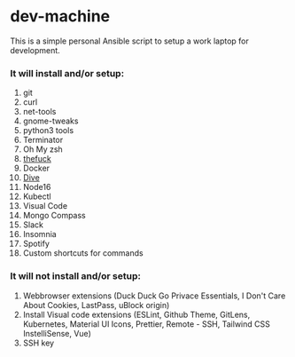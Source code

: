 # dev-machine
This is a simple personal Ansible script to setup a work laptop for development.

### It will install and/or setup:
1. git
2. curl
3. net-tools
4. gnome-tweaks
5. python3 tools
6. Terminator
7. Oh My zsh
8. [thefuck](https://github.com/nvbn/thefuck)
9. Docker
10. [Dive](https://gochronicles.com/dive/)
11. Node16
12. Kubectl
13. Visual Code
14. Mongo Compass
15. Slack
16. Insomnia
17. Spotify
18. Custom shortcuts for commands

### It will not install and/or setup:
1. Webbrowser extensions (Duck Duck Go Privace Essentials, I Don't Care About Cookies, LastPass, uBlock origin)
2. Install Visual code extensions (ESLint, Github Theme, GitLens, Kubernetes, Material UI Icons, Prettier, Remote - SSH, Tailwind CSS InstelliSense, Vue)
3. SSH key
